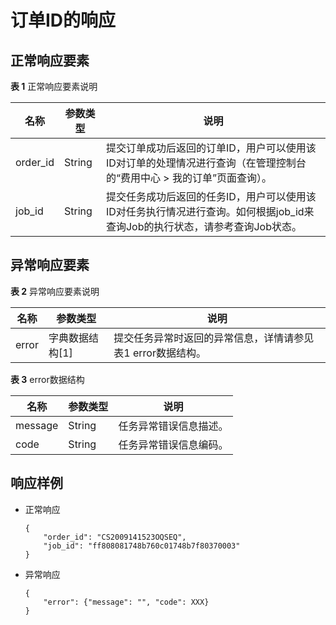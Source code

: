 # 订单ID的响应<a name="bms_api_0806"></a>

## 正常响应要素<a name="section5296124617366"></a>

**表 1**  正常响应要素说明

|名称|参数类型|说明|
|--|--|--|
|order_id|String|提交订单成功后返回的订单ID，用户可以使用该ID对订单的处理情况进行查询（在管理控制台的“费用中心 > 我的订单”页面查询）。|
|job_id|String|提交任务成功后返回的任务ID，用户可以使用该ID对任务执行情况进行查询。如何根据job_id来查询Job的执行状态，请参考查询Job状态。|


## 异常响应要素<a name="section1651919613712"></a>

**表 2**  异常响应要素说明

|名称|参数类型|说明|
|--|--|--|
|error|字典数据结构[1]|提交任务异常时返回的异常信息，详情请参见表1 error数据结构。|


**表 3**  error数据结构

|名称|参数类型|说明|
|--|--|--|
|message|String|任务异常错误信息描述。|
|code|String|任务异常错误信息编码。|


## 响应样例<a name="section1519683320370"></a>

-   正常响应

    ```
    { 
        "order_id": "CS2009141523OQSEQ",
        "job_id": "ff808081748b760c01748b7f80370003"
    } 
    ```

-   异常响应

    ```
    { 
        "error": {"message": "", "code": XXX}
    } 
    ```


